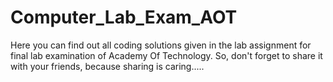 # Computer_Lab_Exam_AOT
Here you can find out all coding solutions given in the lab assignment for final lab examination of Academy Of Technology. So, don't forget to share it with your friends, because sharing is caring.....
